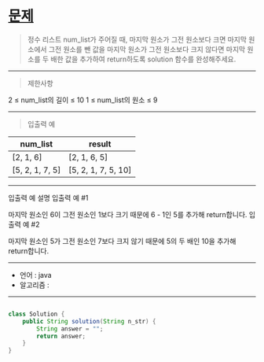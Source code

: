 # [문제]()

>정수 리스트 num_list가 주어질 때, 마지막 원소가 그전 원소보다 크면 마지막 원소에서 그전 원소를 뺀 값을 마지막 원소가 그전 원소보다 크지 않다면 마지막 원소를 두 배한 값을 추가하여 return하도록 solution 함수를 완성해주세요.
---
>제한사항
>
2 ≤ num_list의 길이 ≤ 10
1 ≤ num_list의 원소 ≤ 9

---
> 입출력 예

| num_list        | result              |
|-----------------|---------------------|
| [2, 1, 6]       | [2, 1, 6, 5]        |
| [5, 2, 1, 7, 5] | [5, 2, 1, 7, 5, 10] |

---
입출력 예 설명
입출력 예 #1

마지막 원소인 6이 그전 원소인 1보다 크기 때문에 6 - 1인 5를 추가해 return합니다.
입출력 예 #2

마지막 원소인 5가 그전 원소인 7보다 크지 않기 때문에 5의 두 배인 10을 추가해 return합니다.

---

- 언어 :  java
- 알고리즘 : 
---

```java

class Solution {
    public String solution(String n_str) {
        String answer = "";
        return answer;
    }
}
